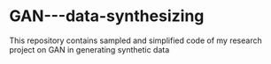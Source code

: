 # GAN---data-synthesizing
This repository contains sampled and simplified code of my research project on GAN in generating synthetic data
